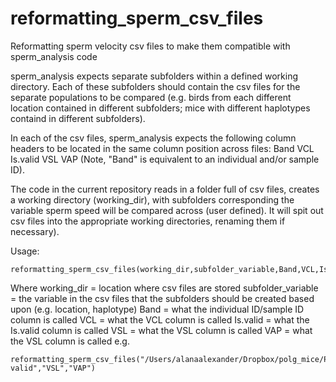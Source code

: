 # reformatting_sperm_csv_files
Reformatting sperm velocity csv files to make them compatible with sperm_analysis code

sperm_analysis expects separate subfolders within a defined working directory. Each of these subfolders should contain the csv files for the separate populations to be compared (e.g. birds from each different location contained in different subfolders; mice with different haplotypes containd in different subfolders).

In each of the csv files, sperm_analysis expects the following column headers to be located in the same column position across files:
Band
VCL
Is.valid
VSL
VAP
(Note, "Band" is equivalent to an individual and/or sample ID).

The code in the current repository reads in a folder full of csv files, creates a working directory (working_dir), with subfolders corresponding the variable sperm speed will be compared across (user defined). It will spit out csv files into the appropriate working directories, renaming them if necessary).

Usage:
```
reformatting_sperm_csv_files(working_dir,subfolder_variable,Band,VCL,Is.valid,VSL,VAP)
```
Where working_dir = location where csv files are stored
subfolder_variable = the variable in the csv files that the subfolders should be created based upon (e.g. location, haplotype)
Band = what the individual ID/sample ID column is called
VCL = what the VCL column is called
Is.valid = what the Is.valid column is called
VSL = what the VSL column is called
VAP = what the VSL column is called
e.g.
```
reformatting_sperm_csv_files("/Users/alanaalexander/Dropbox/polg_mice/Polg_mice","mtDNA","Sample","VCL","Is valid","VSL","VAP")
```
